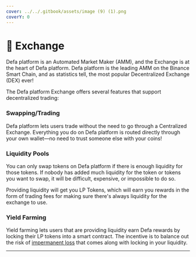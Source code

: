 ```yaml
---
cover: ../../.gitbook/assets/image (9) (1).png
coverY: 0
---
```


# 🔄 Exchange

Defa platform is an Automated Market Maker (AMM), and the Exchange is at the heart of Defa platform. Defa platform is the leading AMM on the Binance Smart Chain, and as statistics tell, the most popular Decentralized Exchange (DEX) ever!

The Defa platform Exchange offers several features that support decentralized trading:

### **Swapping/Trading**

Defa platform lets users trade without the need to go through a Centralized Exchange. Everything you do on Defa platform is routed directly through your own wallet—no need to trust someone else with your coins!

&#x20;

### **Liquidity Pools**

You can only swap tokens on Defa platform if there is enough liquidity for those tokens. If nobody has added much liquidity for the token or tokens you want to swap, it will be difficult, expensive, or impossible to do so.

Providing liquidity will get you LP Tokens, which will earn you rewards in the form of trading fees for making sure there's always liquidity for the exchange to use.

### **Yield Farming**

Yield farming lets users that are providing liquidity earn Defa rewards by locking their LP tokens into a smart contract. The incentive is to balance out the risk of [impermanent loss](https://academy.binance.com/en/articles/impermanent-loss-explained) that comes along with locking in your liquidity.

****

